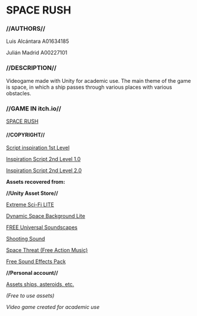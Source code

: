 # SPACE RUSH #

### //AUTHORS// ###

Luis Alcántara A01634185 

Julián Madrid A00227101

### //DESCRIPTION// ###

Videogame made with Unity for academic use. The main theme of the game is space, in which a ship passes through various places with various obstacles.

### //GAME IN itch.io// ###

[SPACE RUSH](https://luisalcab.itch.io/spacerush)

#### //COPYRIGHT// ####

[Script inspiration 1st Level](https://www.youtube.com/c/juande)

[Inspiration Script 2nd Level 1.0](https://youtu.be/uRWmEjxY334)

[Inspiration Script 2nd Level 2.0](https://youtu.be/J790fkfpeTQ)

**Assets recovered from:**

**//Unity Asset Store//** 

[Extreme Sci-Fi LITE](https://assetstore.unity.com/packages/3d/environments/sci-fi/extreme-sci-fi-lite-50727)

[Dynamic Space Background Lite](https://assetstore.unity.com/packages/2d/textures-materials/dynamic-space-background-lite-104606)

[FREE Universal Soundscapes](https://assetstore.unity.com/packages/audio/ambient/free-universal-soundscapes-169448#content)

[Shooting Sound](https://assetstore.unity.com/packages/audio/sound-fx/shooting-sound-177096)

[Space Threat (Free Action Music)](https://assetstore.unity.com/packages/audio/music/space-threat-free-action-music-205935)

[Free Sound Effects Pack](https://assetstore.unity.com/packages/audio/sound-fx/free-sound-effects-pack-155776#content)

**//Personal account//** 

[Assets ships, asteroids, etc.](https://www.youtube.com/redirect?event=video_description&redir_token=QUFFLUhqbGoyZmY3aXZoTTRSc1dfN2VUVHNTaG0zUm1nUXxBQ3Jtc0ttT0pFcXQ1ZzRrYjY0WWdIczhwcXFQMjktTVpiR1Z3eEpxN05Yc2ZzRUgtZlJfc1o2ejVSS09uaVJ6TWdwWXhreVE0R1VEOU5TcDJhYnhhR2hQUGdLakkxYWd2YldOVFVNR2hNZDFRczFGRXRPOUZpQQ&q=https%3A%2F%2Fwww.dropbox.com%2Fs%2Fwqi0ooxjgt9xbwz%2FSpace%2520Shooter.unitypackage%3Fdl%3D1)

*(Free to use assets)*

*Video game created for academic use*
